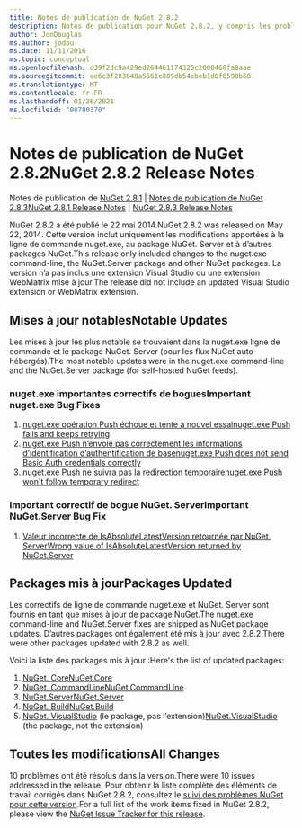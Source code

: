 ```yaml
---
title: Notes de publication de NuGet 2.8.2
description: Notes de publication pour NuGet 2.8.2, y compris les problèmes connus, les correctifs de bogues, les fonctionnalités ajoutées et DCR.
author: JonDouglas
ms.author: jodou
ms.date: 11/11/2016
ms.topic: conceptual
ms.openlocfilehash: d39f2dc9a429ed264461174325c2080468fa8aae
ms.sourcegitcommit: ee6c3f203648a5561c809db54ebeb1d0f0598b68
ms.translationtype: MT
ms.contentlocale: fr-FR
ms.lasthandoff: 01/26/2021
ms.locfileid: "98780370"
---
```

# <a name="nuget-282-release-notes"></a><span data-ttu-id="3e227-103">Notes de publication de NuGet 2.8.2</span><span class="sxs-lookup"><span data-stu-id="3e227-103">NuGet 2.8.2 Release Notes</span></span>

<span data-ttu-id="3e227-104">Notes de publication de [NuGet 2.8.1](../release-notes/nuget-2.8.1.md)  |  [Notes de publication de NuGet 2.8.3](../release-notes/nuget-2.8.3.md)</span><span class="sxs-lookup"><span data-stu-id="3e227-104">[NuGet 2.8.1 Release Notes](../release-notes/nuget-2.8.1.md) | [NuGet 2.8.3 Release Notes](../release-notes/nuget-2.8.3.md)</span></span>

<span data-ttu-id="3e227-105">NuGet 2.8.2 a été publié le 22 mai 2014.</span><span class="sxs-lookup"><span data-stu-id="3e227-105">NuGet 2.8.2 was released on May 22, 2014.</span></span>  <span data-ttu-id="3e227-106">Cette version inclut uniquement les modifications apportées à la ligne de commande nuget.exe, au package NuGet. Server et à d’autres packages NuGet.</span><span class="sxs-lookup"><span data-stu-id="3e227-106">This release only included changes to the nuget.exe command-line, the NuGet.Server package and other NuGet packages.</span></span>  <span data-ttu-id="3e227-107">La version n’a pas inclus une extension Visual Studio ou une extension WebMatrix mise à jour.</span><span class="sxs-lookup"><span data-stu-id="3e227-107">The release did not include an updated Visual Studio extension or WebMatrix extension.</span></span>

## <a name="notable-updates"></a><span data-ttu-id="3e227-108">Mises à jour notables</span><span class="sxs-lookup"><span data-stu-id="3e227-108">Notable Updates</span></span>

<span data-ttu-id="3e227-109">Les mises à jour les plus notable se trouvaient dans la nuget.exe ligne de commande et le package NuGet. Server (pour les flux NuGet auto-hébergés).</span><span class="sxs-lookup"><span data-stu-id="3e227-109">The most notable updates were in the nuget.exe command-line and the NuGet.Server package (for self-hosted NuGet feeds).</span></span>

### <a name="important-nugetexe-bug-fixes"></a><span data-ttu-id="3e227-110">nuget.exe importantes correctifs de bogues</span><span class="sxs-lookup"><span data-stu-id="3e227-110">Important nuget.exe Bug Fixes</span></span>

1. [<span data-ttu-id="3e227-111">nuget.exe opération Push échoue et tente à nouvel essai</span><span class="sxs-lookup"><span data-stu-id="3e227-111">nuget.exe Push fails and keeps retrying</span></span>](https://nuget.codeplex.com/workitem/4000)
1. [<span data-ttu-id="3e227-112">nuget.exe Push n’envoie pas correctement les informations d’identification d’authentification de base</span><span class="sxs-lookup"><span data-stu-id="3e227-112">nuget.exe Push does not send Basic Auth credentials correctly</span></span>](https://nuget.codeplex.com/workitem/4109)
1. [<span data-ttu-id="3e227-113">nuget.exe Push ne suivra pas la redirection temporaire</span><span class="sxs-lookup"><span data-stu-id="3e227-113">nuget.exe Push won't follow temporary redirect</span></span>](https://nuget.codeplex.com/workitem/4050)

### <a name="important-nugetserver-bug-fix"></a><span data-ttu-id="3e227-114">Important correctif de bogue NuGet. Server</span><span class="sxs-lookup"><span data-stu-id="3e227-114">Important NuGet.Server Bug Fix</span></span>

1. [<span data-ttu-id="3e227-115">Valeur incorrecte de IsAbsoluteLatestVersion retournée par NuGet. Server</span><span class="sxs-lookup"><span data-stu-id="3e227-115">Wrong value of IsAbsoluteLatestVersion returned by NuGet.Server</span></span>](https://nuget.codeplex.com/workitem/4147)

## <a name="packages-updated"></a><span data-ttu-id="3e227-116">Packages mis à jour</span><span class="sxs-lookup"><span data-stu-id="3e227-116">Packages Updated</span></span>

<span data-ttu-id="3e227-117">Les correctifs de ligne de commande nuget.exe et NuGet. Server sont fournis en tant que mises à jour de package NuGet.</span><span class="sxs-lookup"><span data-stu-id="3e227-117">The nuget.exe command-line and NuGet.Server fixes are shipped as NuGet package updates.</span></span>  <span data-ttu-id="3e227-118">D’autres packages ont également été mis à jour avec 2.8.2.</span><span class="sxs-lookup"><span data-stu-id="3e227-118">There were other packages updated with 2.8.2 as well.</span></span>

<span data-ttu-id="3e227-119">Voici la liste des packages mis à jour :</span><span class="sxs-lookup"><span data-stu-id="3e227-119">Here's the list of updated packages:</span></span>

1. [<span data-ttu-id="3e227-120">NuGet. Core</span><span class="sxs-lookup"><span data-stu-id="3e227-120">NuGet.Core</span></span>](https://www.nuget.org/packages/NuGet.Core/)
1. [<span data-ttu-id="3e227-121">NuGet. CommandLine</span><span class="sxs-lookup"><span data-stu-id="3e227-121">NuGet.CommandLine</span></span>](https://www.nuget.org/packages/NuGet.CommandLine/)
1. [<span data-ttu-id="3e227-122">NuGet.Server</span><span class="sxs-lookup"><span data-stu-id="3e227-122">NuGet.Server</span></span>](https://www.nuget.org/packages/NuGet.Server/)
1. [<span data-ttu-id="3e227-123">NuGet. Build</span><span class="sxs-lookup"><span data-stu-id="3e227-123">NuGet.Build</span></span>](https://www.nuget.org/packages/NuGet.Build/)
1. <span data-ttu-id="3e227-124">[NuGet. VisualStudio](https://www.nuget.org/packages/NuGet.VisualStudio/) (le package, pas l’extension)</span><span class="sxs-lookup"><span data-stu-id="3e227-124">[NuGet.VisualStudio](https://www.nuget.org/packages/NuGet.VisualStudio/) (the package, not the extension)</span></span>

## <a name="all-changes"></a><span data-ttu-id="3e227-125">Toutes les modifications</span><span class="sxs-lookup"><span data-stu-id="3e227-125">All Changes</span></span>
<span data-ttu-id="3e227-126">10 problèmes ont été résolus dans la version.</span><span class="sxs-lookup"><span data-stu-id="3e227-126">There were 10 issues addressed in the release.</span></span> <span data-ttu-id="3e227-127">Pour obtenir la liste complète des éléments de travail corrigés dans NuGet 2.8.2, consultez le [suivi des problèmes NuGet pour cette version](https://nuget.codeplex.com/workitem/list/advanced?keyword=&status=All&type=All&priority=All&release=NuGet%202.8.2&assignedTo=All&component=All&sortField=LastUpdatedDate&sortDirection=Descending&page=0&reasonClosed=All).</span><span class="sxs-lookup"><span data-stu-id="3e227-127">For a full list of the work items fixed in NuGet 2.8.2, please view the [NuGet Issue Tracker for this release](https://nuget.codeplex.com/workitem/list/advanced?keyword=&status=All&type=All&priority=All&release=NuGet%202.8.2&assignedTo=All&component=All&sortField=LastUpdatedDate&sortDirection=Descending&page=0&reasonClosed=All).</span></span>

